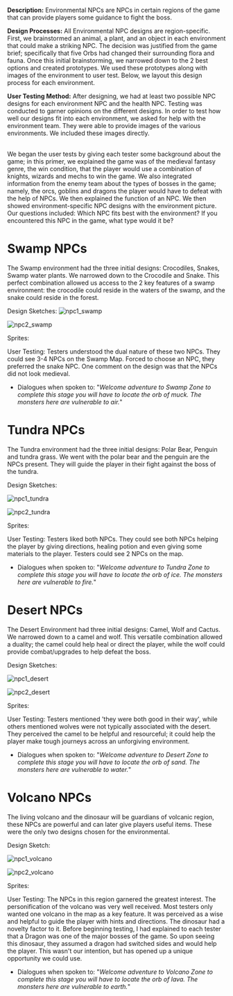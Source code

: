 **Description:** 
Environmental NPCs are NPCs in certain regions of the game that can provide players some guidance to fight the boss.

**Design Processes:** 
All Environmental NPC designs are region-specific. First, we brainstormed an animal, a plant, and an object in each environment that could make a striking NPC. The decision was justified from the game brief; specifically that five Orbs had changed their surrounding flora and fauna. Once this initial brainstorming, we narrowed down to the 2 best options and created prototypes. We used these prototypes along with images of the environment to user test. Below, we layout this design process for each environment. 

**User Testing Method:** 
After designing, we had at least two possible NPC designs for each environment NPC and the health NPC. Testing was conducted to garner opinions on the different designs. In order to test how well our designs fit into each environment, we asked for help with the environment team. They were able to provide images of the various environments. We included these images directly. 

<br> We began the user tests by giving each tester some background about the game; in this primer, we explained the game was of the medieval fantasy genre, the win condition, that the player would use a combination of knights, wizards and mechs to win the game. We also integrated information from the enemy team about the types of bosses in the game; namely, the orcs, goblins and dragons the player would have to defeat with the help of NPCs. We then explained the function of an NPC. We then showed environment-specific NPC designs with the environment picture. Our questions included:  Which NPC fits best with the environment? If you encountered this NPC in the game, what type would it be? </br>

# Swamp NPCs
The Swamp environment had the three initial designs: Crocodiles, Snakes, Swamp water plants. 
We narrowed down to the Crocodile and Snake. This perfect combination allowed us access to the 2 key features of a swamp environment: the crocodile could reside in the waters of the swamp, and the snake could reside in the forest. 

Design Sketches:
![npc1_swamp](uploads/9e3b94e42f27669b2b22987b3df677bf/npc1_swamp.png)

![npc2_swamp](uploads/a8e6fa83882cb028312e855c6eb0060c/npc2_swamp.png)
 
Sprites: 

User Testing: 
Testers understood the dual nature of these two NPCs. 
They could see 3-4 NPCs on the Swamp Map. 
Forced to choose an NPC, they preferred the snake NPC. 
One comment on the design was that the NPCs did not look medieval.

- Dialogues when spoken to: 
"_Welcome adventure to Swamp Zone to complete this stage you will have to locate the orb of muck. The monsters here are vulnerable to air._"

# Tundra NPCs
The Tundra environment had the three initial designs: Polar Bear, Penguin and tundra grass. 
We went with the polar bear and the penguin are the NPCs present. They will guide the player in their fight against the boss of the tundra. 

Design Sketches:

![npc1_tundra](uploads/818467e12a9ecdf1a436675bac67c7a9/npc1_tundra.png)

![npc2_tundra](uploads/878c156f503ffc10febcbdf9d48bf947/npc2_tundra.png)

Sprites:

User Testing:
Testers liked both NPCs. They could see both NPCs helping the player by giving directions, healing potion and even giving some materials to the player. 
Testers could see 2 NPCs on the map. 

- Dialogues when spoken to:
"_Welcome adventure to Tundra Zone to complete this stage you will have to locate the orb of ice. The monsters here are vulnerable to fire._"

# Desert NPCs
The Desert Environment had three initial designs: Camel, Wolf and Cactus. 
We narrowed down to a camel and wolf. This versatile combination allowed a duality; the camel could help heal or direct the player, while the wolf could provide combat/upgrades to help defeat the boss. 

Design Sketches:

![npc1_desert](uploads/8fc263c859e0857ffa4eb6211daba2c7/npc1_desert.png)

![npc2_desert](uploads/a6388790e3fb3420d5f6fab968e446b0/npc2_desert.png)

Sprites:

User Testing:
Testers mentioned 'they were both good in their way', while others mentioned wolves were not typically associated with the desert. They perceived the camel to be helpful and resourceful; it could help the player make tough journeys across an unforgiving environment. 

- Dialogues when spoken to:
"_Welcome adventure to Desert Zone to complete this stage you will have to locate the orb of sand. The monsters here are vulnerable to water._"

# Volcano NPCs
The living volcano and the dinosaur will be guardians of volcanic region, these NPCs are powerful and can later give players useful items. These were the only two designs chosen for the environmental. 

Design Sketch:

![npc1_volcano](uploads/d6f1348d1cf762f863bd33dc244cd7f5/npc1_volcano.png)

![npc2_volcano](uploads/96f40a630e7c07df64c7848627856a0c/npc2_volcano.png)

Sprites:


User Testing: 
The NPCs in this region garnered the greatest interest. The personification of the volcano was very well received. Most testers only wanted one volcano in the map as a key feature. It was perceived as a wise and helpful to guide the player with hints and directions. The dinosaur had a novelty factor to it. Before beginning testing, I had explained to each tester that a Dragon was one of the major bosses of the game. So upon seeing this dinosaur, they assumed a dragon had switched sides and would help the player. This wasn't our intention, but has opened up a unique opportunity we could use. 

- Dialogues when spoken to:
"_Welcome adventure to Volcano Zone to complete this stage you will have to locate the orb of lava. The monsters here are vulnerable to earth._"
